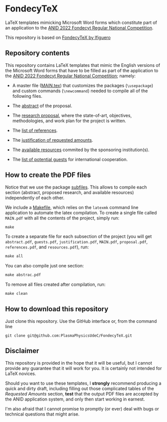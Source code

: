 # FondecyTeX

LaTeX templates mimicking Microsoft Word forms which constitute part of an application to the [ANID 2022 Fondecyt Regular National Competition](https://www.anid.cl/concursos/concurso/?id=603).

This repository is based on [FondecyTeX by lfiguero](https://github.com/lfiguero/FondecyTeX)

## Repository contents

This repository contains LaTeX templates that mimic the English versions of the Microsoft Word forms that have to be filled as part of the application to the [ANID 2022 Fondecyt Regular National Competition](https://www.anid.cl/concursos/concurso/?id=1217); namely:

* A master file ([MAIN.tex](MAIN.tex)) that customizes the packages (`\usepackage`) and custom commands (`\newcommand`) needed to compile all of the following files.

* The [abstract](abstract.tex) of the proposal.

* The [research proposal](proposal.tex), where the state-of-art, objectives, methodologies, and work plan for the project is written. 

* The [list of references](references.tex).

* The [justification of requested amounts](justification.tex).

* The [available resources](resources.tex) commited by the sponsoring institution(s).

* The [list of potential guests](guests.tex) for international cooperation.


## How to create the PDF files 

Notice that we use the package [subfiles](https://www.overleaf.com/learn/latex/Multi-file_LaTeX_project). This allows to compile each section (abstract, proposed research, and available resources) independently of each other. 

We include a [Makefile](Makefile), which relies on the `latexmk` command line application to automate the latex compilation. To create a single file called `MAIN.pdf` with all the contents of the project, simply run:
```latex
make 
```

To create a separate file for each subsection of the project (you will get `abstract.pdf`, `guests.pdf`, `justification.pdf`,  `MAIN.pdf`, `proposal.pdf`, `references.pdf`, and `resources.pdf`), run:
```latex
make all
```

You can also compile just one section:
```latex
make abstrac.pdf
```

To remove all files created after compilation, run:
```latex
make clean
```


## How to download this repository

Just clone this repository. Use the GitHub interface or, from the command line

```
git clone git@github.com:PlasmaPhysicsUdeC/FondecyTeX.git
```

## Disclaimer

This repository is provided in the hope that it will be useful, but I cannot provide any guarantee that it will work for you.
It is certainly not intended for LaTeX novices.

Should you want to use these templates, I **strongly** recommend producing a quick and dirty draft, including filling out those complicated tables of the _Requested Amounts_ section, **test** that the output PDF files are accepted by the ANID application system, and only then start working in earnest.

I'm also afraid that I cannot promise to promptly (or ever) deal with bugs or technical questions that might arise.

